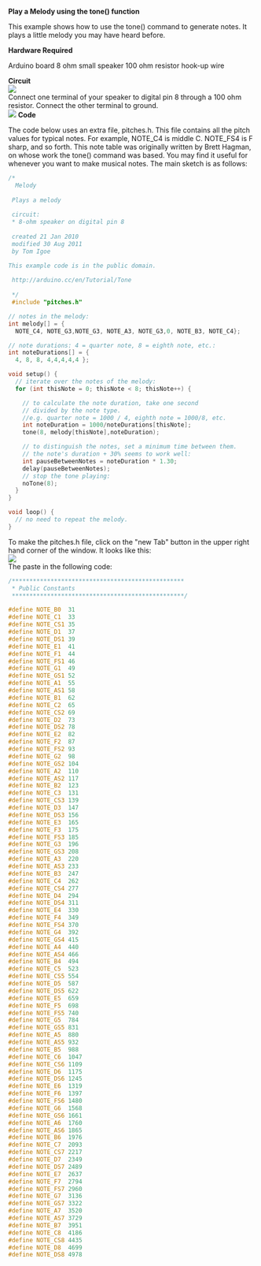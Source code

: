 <b>Play a Melody using the tone() function</b>

This example shows how to use the tone() command to generate notes. It plays a little melody you may have heard before.

<b>Hardware Required</b>

Arduino board
8 ohm small speaker
100 ohm resistor
hook-up wire

<b>Circuit</b>
<br>
<img src="http://arduino.cc/en/uploads/Tutorial/speaker_bb.png"></img>
<br>
Connect one terminal of your speaker to digital pin 8 through a 100 ohm resistor. Connect the other terminal to ground.
<br>
<img src="http://arduino.cc/en/uploads/Tutorial/speaker_schem.png"></img>
<b>Code</b>

The code below uses an extra file, pitches.h. This file contains all the pitch values for typical notes. For example, NOTE_C4 is middle C. NOTE_FS4 is F sharp, and so forth. This note table was originally written by Brett Hagman, on whose work the tone() command was based. You may find it useful for whenever you want to make musical notes.
The main sketch is as follows:
```c
/*
  Melody
 
 Plays a melody 
 
 circuit:
 * 8-ohm speaker on digital pin 8
 
 created 21 Jan 2010
 modified 30 Aug 2011
 by Tom Igoe 

This example code is in the public domain.
 
 http://arduino.cc/en/Tutorial/Tone
 
 */
 #include "pitches.h"

// notes in the melody:
int melody[] = {
  NOTE_C4, NOTE_G3,NOTE_G3, NOTE_A3, NOTE_G3,0, NOTE_B3, NOTE_C4};

// note durations: 4 = quarter note, 8 = eighth note, etc.:
int noteDurations[] = {
  4, 8, 8, 4,4,4,4,4 };

void setup() {
  // iterate over the notes of the melody:
  for (int thisNote = 0; thisNote < 8; thisNote++) {

    // to calculate the note duration, take one second 
    // divided by the note type.
    //e.g. quarter note = 1000 / 4, eighth note = 1000/8, etc.
    int noteDuration = 1000/noteDurations[thisNote];
    tone(8, melody[thisNote],noteDuration);

    // to distinguish the notes, set a minimum time between them.
    // the note's duration + 30% seems to work well:
    int pauseBetweenNotes = noteDuration * 1.30;
    delay(pauseBetweenNotes);
    // stop the tone playing:
    noTone(8);
  }
}

void loop() {
  // no need to repeat the melody.
}
```
To make the pitches.h file, click on the "new Tab" button in the upper right hand corner of the window. It looks like this:
<br>
<img src="http://arduino.cc/en/uploads/Tutorial/newTab.png"></img>
<br>
The paste in the following code:
```c
/*************************************************
 * Public Constants
 *************************************************/

#define NOTE_B0  31
#define NOTE_C1  33
#define NOTE_CS1 35
#define NOTE_D1  37
#define NOTE_DS1 39
#define NOTE_E1  41
#define NOTE_F1  44
#define NOTE_FS1 46
#define NOTE_G1  49
#define NOTE_GS1 52
#define NOTE_A1  55
#define NOTE_AS1 58
#define NOTE_B1  62
#define NOTE_C2  65
#define NOTE_CS2 69
#define NOTE_D2  73
#define NOTE_DS2 78
#define NOTE_E2  82
#define NOTE_F2  87
#define NOTE_FS2 93
#define NOTE_G2  98
#define NOTE_GS2 104
#define NOTE_A2  110
#define NOTE_AS2 117
#define NOTE_B2  123
#define NOTE_C3  131
#define NOTE_CS3 139
#define NOTE_D3  147
#define NOTE_DS3 156
#define NOTE_E3  165
#define NOTE_F3  175
#define NOTE_FS3 185
#define NOTE_G3  196
#define NOTE_GS3 208
#define NOTE_A3  220
#define NOTE_AS3 233
#define NOTE_B3  247
#define NOTE_C4  262
#define NOTE_CS4 277
#define NOTE_D4  294
#define NOTE_DS4 311
#define NOTE_E4  330
#define NOTE_F4  349
#define NOTE_FS4 370
#define NOTE_G4  392
#define NOTE_GS4 415
#define NOTE_A4  440
#define NOTE_AS4 466
#define NOTE_B4  494
#define NOTE_C5  523
#define NOTE_CS5 554
#define NOTE_D5  587
#define NOTE_DS5 622
#define NOTE_E5  659
#define NOTE_F5  698
#define NOTE_FS5 740
#define NOTE_G5  784
#define NOTE_GS5 831
#define NOTE_A5  880
#define NOTE_AS5 932
#define NOTE_B5  988
#define NOTE_C6  1047
#define NOTE_CS6 1109
#define NOTE_D6  1175
#define NOTE_DS6 1245
#define NOTE_E6  1319
#define NOTE_F6  1397
#define NOTE_FS6 1480
#define NOTE_G6  1568
#define NOTE_GS6 1661
#define NOTE_A6  1760
#define NOTE_AS6 1865
#define NOTE_B6  1976
#define NOTE_C7  2093
#define NOTE_CS7 2217
#define NOTE_D7  2349
#define NOTE_DS7 2489
#define NOTE_E7  2637
#define NOTE_F7  2794
#define NOTE_FS7 2960
#define NOTE_G7  3136
#define NOTE_GS7 3322
#define NOTE_A7  3520
#define NOTE_AS7 3729
#define NOTE_B7  3951
#define NOTE_C8  4186
#define NOTE_CS8 4435
#define NOTE_D8  4699
#define NOTE_DS8 4978
```
